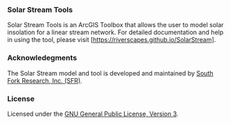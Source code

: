 ### Solar Stream Tools

Solar Stream Tools is an ArcGIS Toolbox that allows the user to model solar insolation for
a linear stream network. For detailed documentation and help in using the tool, please visit
[https://riverscapes.github.io/SolarStream].

### Acknowledegments

The Solar Stream model and tool is developed and maintained by 
[South Fork Research, Inc. (SFR)](http://southforkresearch.org).

### License

Licensed under the [GNU General Public License, Version 3](../License.txt).


